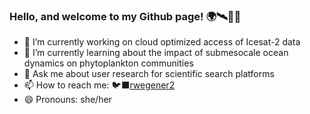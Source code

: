 ### Hello, and welcome to my Github page! 🌍🛰️👋🏻

- 🔭 I’m currently working on cloud optimized access of Icesat-2 data
- 🌱 I’m currently learning about the impact of submesocale ocean dynamics on phytoplankton communities
- 💬 Ask me about user research for scientific search platforms
- 📫 How to reach me: 🐦‍⬛[rwegener2](https://twitter.com/rwegener2)
- 😄 Pronouns: she/her
